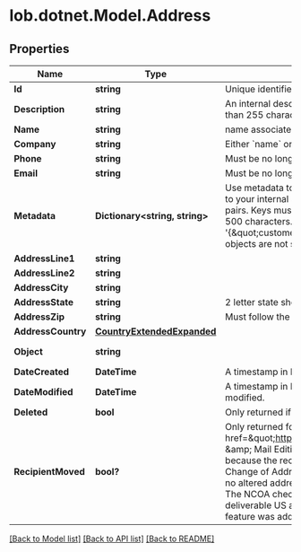 # lob.dotnet.Model.Address

## Properties

Name | Type | Description | Notes
------------ | ------------- | ------------- | -------------
**Id** | **string** | Unique identifier prefixed with &#x60;adr_&#x60;. | [optional] 
**Description** | **string** | An internal description that identifies this resource. Must be no longer than 255 characters.  | [optional] 
**Name** | **string** | name associated with address | [optional] 
**Company** | **string** | Either &#x60;name&#x60; or &#x60;company&#x60; is required, you may also add both. | [optional] 
**Phone** | **string** | Must be no longer than 40 characters. | [optional] 
**Email** | **string** | Must be no longer than 100 characters. | [optional] 
**Metadata** | **Dictionary&lt;string, string&gt;** | Use metadata to store custom information for tagging and labeling back to your internal systems. Must be an object with up to 20 key-value pairs. Keys must be at most 40 characters and values must be at most 500 characters. Neither can contain the characters &#x60;\&quot;&#x60; and &#x60;\\&#x60;. i.e. &#39;{\&quot;customer_id\&quot; : \&quot;NEWYORK2015\&quot;}&#39; Nested objects are not supported.  See [Metadata](#section/Metadata) for more information. | [optional] 
**AddressLine1** | **string** |  | [optional] 
**AddressLine2** | **string** |  | [optional] 
**AddressCity** | **string** |  | [optional] 
**AddressState** | **string** | 2 letter state short-name code | [optional] 
**AddressZip** | **string** | Must follow the ZIP format of &#x60;12345&#x60; or ZIP+4 format of &#x60;12345-1234&#x60;.  | [optional] 
**AddressCountry** | [**CountryExtendedExpanded**](CountryExtendedExpanded.md) |  | [optional] 
**Object** | **string** |  | [optional] [default to ObjectEnum.Address]
**DateCreated** | **DateTime** | A timestamp in ISO 8601 format of the date the resource was created. | [optional] 
**DateModified** | **DateTime** | A timestamp in ISO 8601 format of the date the resource was last modified. | [optional] 
**Deleted** | **bool** | Only returned if the resource has been successfully deleted. | [optional] 
**RecipientMoved** | **bool?** | Only returned for accounts on certain &lt;a href&#x3D;\&quot;https://dashboard.lob.com/#/settings/editions\&quot;&gt;Print &amp;amp; Mail Editions&lt;/a&gt;. Value is &#x60;true&#x60; if the address was altered because the recipient filed for a &lt;a href&#x3D;\&quot;#ncoa\&quot;&gt;National Change of Address (NCOA)&lt;/a&gt;, &#x60;false&#x60; if the NCOA check was run but no altered address was found, and &#x60;null&#x60; if the NCOA check was not run. The NCOA check does not happen for non-US addresses, for non-deliverable US addresses, or for addresses created before the NCOA feature was added to your account.  | [optional] 

[[Back to Model list]](../README.md#documentation-for-models) [[Back to API list]](../README.md#documentation-for-api-endpoints) [[Back to README]](../README.md)

